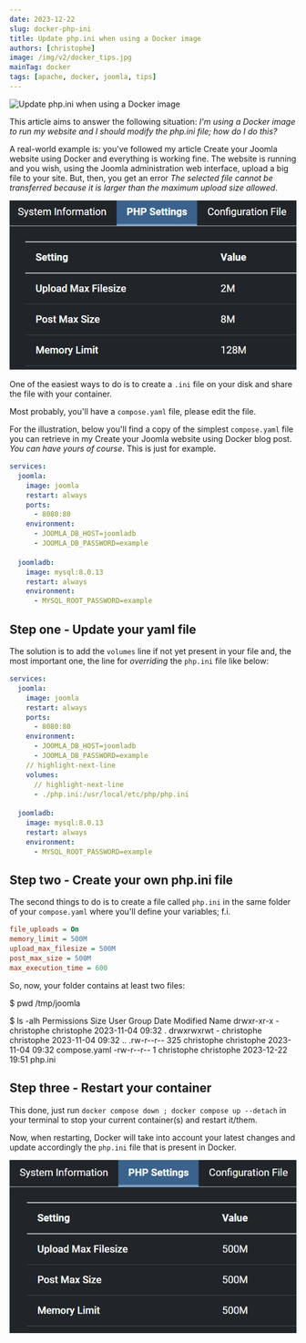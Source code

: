 ```yaml
---
date: 2023-12-22
slug: docker-php-ini
title: Update php.ini when using a Docker image
authors: [christophe]
image: /img/v2/docker_tips.jpg
mainTag: docker
tags: [apache, docker, joomla, tips]
---
```

![Update php.ini when using a Docker image](/img/v2/docker_tips.jpg)

This article aims to answer the following situation: *I'm using a Docker image to run my website and I should modify the php.ini file; how do I do this?*

A real-world example is: you've followed my article <Link to="/blog/docker-joomla">Create your Joomla website using Docker</Link> and everything is working fine. The website is running and you wish, using the Joomla administration web interface, upload a big file to your site. But, then, you get an error *The selected file cannot be transferred because it is larger than the maximum upload size allowed*.

<!-- truncate -->

![Your PHP settings before changes](./images/before.png)

One of the easiest ways to do is to create a `.ini` file on your disk and share the file with your container.

Most probably, you'll have a `compose.yaml` file, please edit the file.

For the illustration, below you'll find a copy of the simplest `compose.yaml` file you can retrieve in my <Link to="/blog/docker-joomla">Create your Joomla website using Docker</Link> blog post. *You can have yours of course*. This is just for example.

<Snippet filename="compose.yaml">

```yaml
services:
  joomla:
    image: joomla
    restart: always
    ports:
      - 8080:80
    environment:
      - JOOMLA_DB_HOST=joomladb
      - JOOMLA_DB_PASSWORD=example

  joomladb:
    image: mysql:8.0.13
    restart: always
    environment:
      - MYSQL_ROOT_PASSWORD=example
```

</Snippet>

## Step one - Update your yaml file

The solution is to add the `volumes` line if not yet present in your file and, the most important one, the line for *overriding* the `php.ini` file like below:

<Snippet filename="compose.yaml">

```yaml
services:
  joomla:
    image: joomla
    restart: always
    ports:
      - 8080:80
    environment:
      - JOOMLA_DB_HOST=joomladb
      - JOOMLA_DB_PASSWORD=example
    // highlight-next-line
    volumes:
      // highlight-next-line
      - ./php.ini:/usr/local/etc/php/php.ini

  joomladb:
    image: mysql:8.0.13
    restart: always
    environment:
      - MYSQL_ROOT_PASSWORD=example
```

</Snippet>

## Step two - Create your own php.ini file

The second things to do is to create a file called `php.ini` in the same folder of your `compose.yaml` where you'll define your variables; f.i.

<Snippet filename="php.ini">

```ini
file_uploads = On
memory_limit = 500M
upload_max_filesize = 500M
post_max_size = 500M
max_execution_time = 600
```

</Snippet>

So, now, your folder contains at least two files:

<Terminal>
$ pwd
/tmp/joomla

$ ls -alh
Permissions Size User       Group      Date Modified    Name
drwxr-xr-x     - christophe christophe 2023-11-04 09:32  .
drwxrwxrwt     - christophe christophe 2023-11-04 09:32 ..
.rw-r--r--   325 christophe christophe 2023-11-04 09:32 compose.yaml
-rw-r--r--     1 christophe christophe 2023-12-22 19:51 php.ini
</Terminal>

## Step three - Restart your container

This done, just run `docker compose down ; docker compose up --detach` in your terminal to stop your current container(s) and restart it/them.

Now, when restarting, Docker will take into account your latest changes and update accordingly the `php.ini` file that is present in Docker.

![Your PHP settings after changes](./images/after.png)
